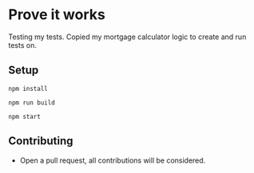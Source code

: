 # Prove it works

Testing my tests.
Copied my mortgage calculator logic to create and run tests on.

## Setup

```
npm install
```
```
npm run build
```
```
npm start
```

## Contributing

* Open a pull request, all contributions will be considered.
